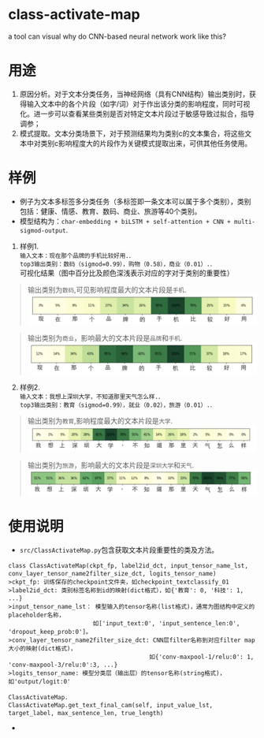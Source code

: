 # class-activate-map
a tool can visual why do CNN-based neural network work like this?

# 用途
1. 原因分析。对于文本分类任务，当神经网络（具有CNN结构）输出类别时，获得输入文本中的各个片段（如字/词）对于作出该分类的影响程度，同时可视化。进一步可以查看某些类别是否对特定文本片段过于敏感导致过拟合，指导调参；     
2. 模式提取。文本分类场景下，对于预测结果均为类别c的文本集合，将这些文本中对类别c影响程度大的片段作为关键模式提取出来，可供其他任务使用。  
# 样例
* 例子为文本多标签多分类任务（多标签即一条文本可以属于多个类别），类别包括：健康、情感、教育、数码、商业、旅游等40个类别。  
* 模型结构为：`char-embedding + biLSTM + self-attention + CNN + multi-sigmod-output`. 

1. 样例1.  
`输入文本：现在那个品牌的手机比较好用.`.  
`top3输出类别：数码（sigmod=0.99），购物（0.58），商业（0.01）.`.  
可视化结果（图中百分比及颜色深浅表示对应的字对于类别的重要性） 
>输出类别为`数码`,可见影响程度最大的文本片段是`手机`.   
![](https://github.com/sciencefren/class-activate-map/blob/master/example_imgs/example2_数码.png)  

>输出类别为`商业`，影响最大的文本片段是`品牌`和`手机`.  
![](https://github.com/sciencefren/class-activate-map/blob/master/example_imgs/example2_商业.png)  

2. 样例2.  
`输入文本：我想上深圳大学，不知道那里天气怎么样.`.  
`top3输出类别：教育（sigmod=0.99），就业（0.02），旅游（0.01）.`.  
>输出类别为`教育`,影响程度最大的文本片段是`大学`.   
![](https://github.com/sciencefren/class-activate-map/blob/master/example_imgs/example1_教育.png)  

>输出类别为`旅游`，影响最大的文本片段是`深圳大学`和`天气`.  
![](https://github.com/sciencefren/class-activate-map/blob/master/example_imgs/example1_旅游.png)  

# 使用说明
* `src/ClassActivateMap.py`包含获取文本片段重要性的类及方法。   
```
class ClassActivateMap(ckpt_fp, label2id_dct, input_tensor_name_lst, conv_layer_tensor_name2filter_size_dct, logits_tensor_name)  
>ckpt_fp: 训练保存的checkpoint文件夹，如checkpoint_textclassify_01  
>label2id_dct: 类别标签名称到id的映射(dict格式），如{'教育': 0, '科技': 1, ...}  
>input_tensor_name_lst： 模型输入的tensor名称(list格式)，通常为图结构中定义的placeholder名称，  
                        如['input_text:0', 'input_sentence_len:0', 'dropout_keep_prob:0']。  
>conv_layer_tensor_name2filter_size_dct: CNN层filter名称到对应filter map大小的映射(dict格式)，  
                                        如{'conv-maxpool-1/relu:0': 1, 'conv-maxpool-3/relu:0':3, ...}  
>logits_tensor_name: 模型分类层（输出层）的tensor名称(string格式)，如'output/logit:0'  

ClassActivateMap.
ClassActivateMap.get_text_final_cam(self, input_value_lst, target_label, max_sentence_len, true_length)
```
* 
